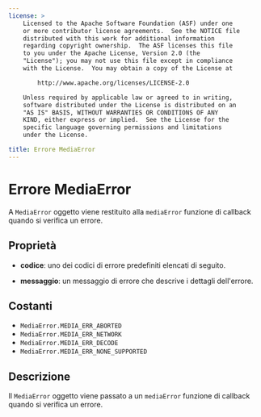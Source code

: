 ```yaml
---
license: >
    Licensed to the Apache Software Foundation (ASF) under one
    or more contributor license agreements.  See the NOTICE file
    distributed with this work for additional information
    regarding copyright ownership.  The ASF licenses this file
    to you under the Apache License, Version 2.0 (the
    "License"); you may not use this file except in compliance
    with the License.  You may obtain a copy of the License at

        http://www.apache.org/licenses/LICENSE-2.0

    Unless required by applicable law or agreed to in writing,
    software distributed under the License is distributed on an
    "AS IS" BASIS, WITHOUT WARRANTIES OR CONDITIONS OF ANY
    KIND, either express or implied.  See the License for the
    specific language governing permissions and limitations
    under the License.

title: Errore MediaError
---
```


# Errore MediaError

A `MediaError` oggetto viene restituito alla `mediaError` funzione di callback quando si verifica un errore.

## Proprietà

*   **codice**: uno dei codici di errore predefiniti elencati di seguito.

*   **messaggio**: un messaggio di errore che descrive i dettagli dell'errore.

## Costanti

*   `MediaError.MEDIA_ERR_ABORTED`
*   `MediaError.MEDIA_ERR_NETWORK`
*   `MediaError.MEDIA_ERR_DECODE`
*   `MediaError.MEDIA_ERR_NONE_SUPPORTED`

## Descrizione

Il `MediaError` oggetto viene passato a un `mediaError` funzione di callback quando si verifica un errore.